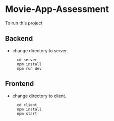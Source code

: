 # Movie-App-Assessment

To run this project

## Backend

- change directory to server.

		cd server
        npm install
        npm run dev

## Frontend

- change directory to client.

		cd client
        npm install
        npm start
